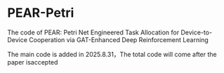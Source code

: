 # PEAR-Petri
The code of PEAR: Petri Net Engineered Task Allocation for Device-to-Device Cooperation via GAT-Enhanced Deep Reinforcement Learning

The main code is added in 2025.8.31，The total code will come after the paper isaccepted


